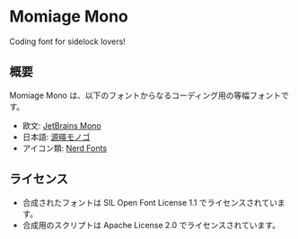 # Momiage Mono
Coding font for sidelock lovers!

## 概要
Momiage Mono は、以下のフォントからなるコーディング用の等幅フォントです。
* 欧文: [JetBrains Mono](https://www.jetbrains.com/ja-jp/lp/mono/)
* 日本語: [源暎モノゴ](https://okoneya.jp/font/genei-mono-go.html)
* アイコン類: [Nerd Fonts](https://www.nerdfonts.com/)

## ライセンス
* 合成されたフォントは SIL Open Font License 1.1 でライセンスされています。
* 合成用のスクリプトは Apache License 2.0 でライセンスされています。

